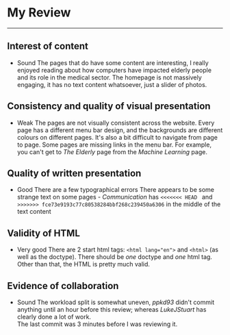 # My Review
-----------

## Interest of content
- Sound
The pages that do have some content are interesting, I really enjoyed reading about how computers have impacted elderly people and its role in the medical sector.
The homepage is not massively engaging, it has no text content whatsoever, just a slider of photos.

## Consistency and quality of visual presentation
- Weak
The pages are not visually consistent across the website. Every page has a different menu bar design, and the backgrounds are different colours on different pages.
It's also a bit difficult to navigate from page to page. Some pages are missing links in the menu bar. For example, you can't get to *The Elderly* page from the *Machine Learning* page.

## Quality of written presentation
- Good
There are a few typographical errors
There appears to be some strange text on some pages - *Communication* has  `<<<<<<< HEAD ` and `>>>>>>> fce73e9193c77c80538284bbf268c239450a6306` in the middle of the text content

## Validity of HTML
- Very good
There are 2 start html tags: `<html lang="en">` and `<html>` (as well as the doctype). There should be _one_ doctype and _one_ html tag.
Other than that, the HTML is pretty much valid.

## Evidence of collaboration
- Sound
The workload split is somewhat uneven, *ppkd93* didn't commit anything until an hour before this review; whereas *LukeJStuart* has clearly done a lot of work.  
The last commit was 3 minutes before I was reviewing it.